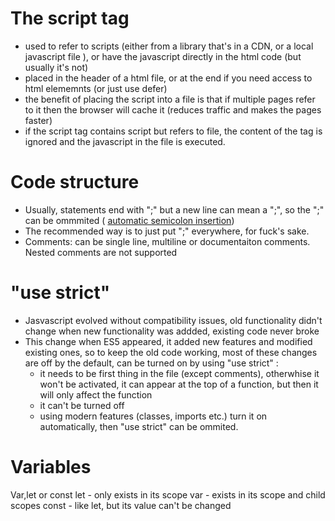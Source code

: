 # The script tag 
- used to refer to scripts (either from a library that's in a CDN, or a local javascript file ), or have the javascript directly in the html code (but usually it's not)
- placed in the header of a html file, or at the end if you need  access to html elememnts (or just use defer)
-  the benefit of placing the script into a file is that if multiple pages refer to it then the browser will cache it (reduces traffic and makes the pages faster)
- if the script tag contains script but refers to file, the content of the tag is ignored and the javascript in the file is executed.

# Code structure 
- Usually, statements end with ";" but a new line can mean a ";", so the ";" can be ommmited  ( [automatic semicolon insertion](https://tc39.es/ecma262/#sec-automatic-semicolon-insertion))
- The recommended way is to just put ";" everywhere, for fuck's sake.
- Comments: can be single line, multiline or documentaiton comments. Nested comments are not supported

# "use strict" 
- Jasvascript evolved without compatibility issues, old functionality didn't change when new functionality was addded, existing code never broke
- This change when ES5 appeared, it added new features and modified existing ones, so to keep the old code working, most  of these changes are off by the default, can be turned on by using "use strict" : 
    - it  needs to be first thing in the file (except comments), otherwhise it won't be activated, it can appear at the top of a function, but then it will only affect the function 
    - it can't be turned off 
    -  using  modern features (classes, imports etc.) turn it on automatically, then "use strict" can be ommited. 


# Variables 
Var,let or const 
let - only exists in its scope 
var - exists in its scope and child scopes
const - like let, but its value can't be changed 
